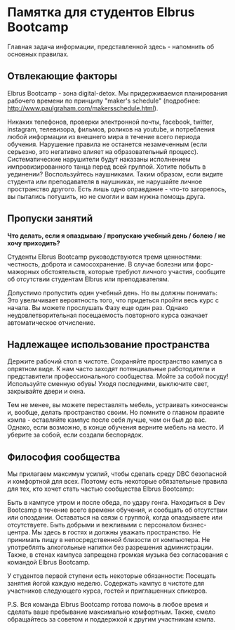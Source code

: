 # Памятка для студентов Elbrus Bootcamp 
Главная задача информации, представленной здесь - напомнить об основных правилах. 

## Отвлекающие факторы
Elbrus Bootcamp - зона digital-detox. Мы придерживаемся планирования рабочего времени по принципу "maker's schedule" (подробнее: http://www.paulgraham.com/makersschedule.html).


Никаких телефонов, проверки электронной почты, facebook, twitter, instagram, телевизора, фильмов, роликов на youtube, и потребления любой информации из внешнего мира в течение всего периода обучения. 
Нарушение правила не останется незамеченным (если серьезно, это негативно влияет на образовательный процесс). Систематические нарушители будут наказаны исполнением импровизированного танца перед всей группой.
Хотите побыть в уединении? Воспользуйтесь наушниками. Таким образом, если видите студента или преподавателя в наушниках, не нарушайте личное пространство другого. Есть лишь одно оправдание - что-то загорелось, вы пытались потушить, но не смогли и вам нужна помощь друга. 


## Пропуски занятий
**Что делать, если я опаздываю / пропускаю учебный день / 
болею / не хочу приходить?**


Студенты Elbrus Bootcamp руководствуются тремя ценностями: честность, доброта и самосохранение. В случае болезни или форс-мажорных обстоятельств, которые требуют личного участия, сообщите об отсутствии студентам Elbrus или преподавателям.

Допустимо пропустить один учебный день. Но вы должны понимать:
Это увеличивает вероятность того, что придеться пройти весь курс с начала.
Вы можете прослушать Фазу еще один раз. Однако неудовлетворительная посещаемость повторного курса означает автоматическое отчисление.



## Надлежащее использование пространства
Держите рабочий стол в чистоте.
Сохраняйте пространство кампуса в опрятном виде. К нам часто заходят потенциальные работодатели и представители профессионального сообщества.
Мойте за собой посуду!
Используйте сменную обувь!
Уходя последними, выключите свет, закрывайте двери и окна.

Тем не менее, вы можете переставлять мебель, устраивать киносеансы и, вообще, делать пространство своим. Но помните о главном правиле кэмпа - оставляйте кампус после себя лучше, чем он был до вас. Однако, если возможно, в конце обучения верните мебель на место. И уберите за собой, если создали беспорядок.



## Философия сообщества
Мы прилагаем максимум усилий, чтобы сделать среду DBC безопасной и комфортной для всех. Поэтому есть некоторые обязательные правила для тех, кто хочет стать частью сообщества Elbrus Bootcamp:


Быть в кампусе утром и после обеда, по удару гонга.
Находиться в Dev Bootcamp в течение всего времени обучения, и сообщать об отсутствии или опоздании.
Оставаться на связи с группой, когда опаздываете или отсутствуете.
Быть добрыми и вежливыми с персоналом бизнес-центра. Мы здесь в гостях и должны уважать пространство.
Не принимать пищу в непосредственной близости от компьютера.
Не употреблять алкогольные напитки без разрешения администрации.
Также, в стенах кампуса запрещена громкая музыка без согласования с командой Elbrus Bootcamp.

У студентов первой ступени есть некоторые обязанности:
Посещать занятия йогой каждую неделю.
Содержать кампус в чистоте для участников следующего курса, гостей и приглашенных спикеров.

P.S. Вся команда Elbrus Bootcamp готова помочь в любое время и сделать ваше пребывание максимально комфортным. Также, смело обращайтесь за советом и поддержкой к другим участникам кэмпа.
